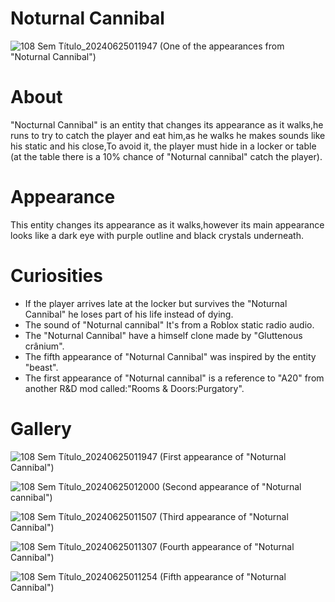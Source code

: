 # Noturnal Cannibal
![108 Sem Título_20240625011947](https://github.com/Redstel/Lunar-rooms-wiki/assets/168801295/96871b2a-c22e-4b69-b873-603c9b8daca8)
(One of the appearances from "Noturnal Cannibal")

# About
"Nocturnal Cannibal" is an entity that changes its appearance as it walks,he runs to try to catch the player and eat him,as he walks he makes sounds like his static and his close,To avoid it, the player must hide in a locker or table (at the table there is a 10% chance of "Noturnal cannibal" catch the player).

# Appearance
This entity changes its appearance as it walks,however its main appearance looks like a dark eye with purple outline and black crystals underneath.

# Curiosities
- If the player arrives late at the locker but survives the "Noturnal Cannibal" he loses part of his life instead of dying.
- The sound of "Noturnal cannibal" It's from a Roblox static radio audio.
- The "Noturnal Cannibal" have a himself clone made by "Gluttenous crânium".
- The fifth appearance of "Noturnal Cannibal" was inspired by the entity "beast".
- The first appearance of "Noturnal cannibal" is a reference to "A20" from another R&D mod called:"Rooms & Doors:Purgatory".

# Gallery
![108 Sem Título_20240625011947](https://github.com/Redstel/Lunar-rooms-wiki/assets/168801295/26371901-f9cc-4f1a-a8ff-ed3894fb98ca)
(First appearance of "Noturnal Cannibal")

![108 Sem Título_20240625012000](https://github.com/Redstel/Lunar-rooms-wiki/assets/168801295/14ab177c-1c0b-4d19-8260-a48533a67c7e)
(Second appearance of "Noturnal cannibal")

![108 Sem Título_20240625011507](https://github.com/Redstel/Lunar-rooms-wiki/assets/168801295/7951ab57-7e81-471b-8fc4-c0f304738f07)
(Third appearance of "Noturnal Cannibal")

![108 Sem Título_20240625011307](https://github.com/Redstel/Lunar-rooms-wiki/assets/168801295/5bb76f9d-cce5-4f46-958d-59bc7f0eaacd)
(Fourth appearance of "Noturnal Cannibal")

![108 Sem Título_20240625011254](https://github.com/Redstel/Lunar-rooms-wiki/assets/168801295/84dfc777-29e3-4f00-9823-ac188f71d9c3)
(Fifth appearance of "Noturnal Cannibal")




